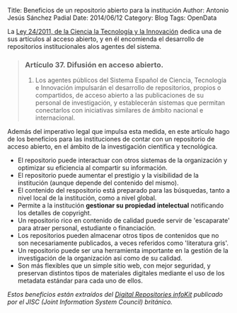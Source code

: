 Title: Beneficios de un repositorio abierto para la institución
Author: Antonio Jesús Sánchez Padial
Date: 2014/06/12
Category: Blog
Tags: OpenData

La [Ley 24/2011, de la Ciencia la Tecnología y la Innovación](http://www.boe.es/boe/dias/2011/06/02/pdfs/BOE-A-2011-9617.pdf) dedica una de sus artículos al acceso abierto, y en él encomienda el desarrollo de repositorios institucionales alos agentes del sistema.

> ### Artículo 37. Difusión en acceso abierto.
> 1. Los agentes públicos del Sistema Español de Ciencia, Tecnología e Innovación impulsarán el desarrollo de repositorios, propios o compartidos, de acceso abierto a las publicaciones de su personal de investigación, y establecerán sistemas que permitan conectarlos con iniciativas similares de ámbito nacional e internacional.

Además del imperativo legal que impulsa esta medida, en este artículo hago de los beneficios para las instituciones de contar con un repositorio de acceso abierto, en el ámbito de la investigación científica y tecnológica.

* El repositorio puede interactuar con otros sistemas de la organización y optimizar su eficiencia al compartir su información.  
* El repositorio puede aumentar el prestigio y la visibilidad de la institución (aunque depende del contenido del mismo).  
* El contenido del respositorio está preparado para las búsquedas, tanto a nivel local de la institución, como a nivel global.  
* Permite a la institución **gestionar su propiedad intelectual** notificando los detalles de copyright.  
* Un repositorio rico en contenido de calidad puede servir de 'escaparate' para atraer personal, estudiante o financiación.
* Los repositorios pueden almacenar otros tipos de contenidos que no son necesariamente publicados, a veces referidos como 'literatura gris'.
* Un repositorio puede ser una herramienta importante en la gestión de la investigación de la organización así como de su calidad.
* Son más flexibles que un simple sitio web, con mejor seguridad, y preservan distintos tipos de materiales digitales mediante el uso de los metadata estándar para cada uno de ellos.

*Estos beneficios están extraídos del [Digital Repositories infoKit](http://tools.jiscinfonet.ac.uk/downloads/repositories/digital-repositories.pdf) publicado por el JISC (Joint Information System Council) británico.*




